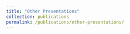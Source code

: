 ```yaml
---
title: "Other Presentations"
collection: publications
permalink: /publications/other-presentations/
---
```

